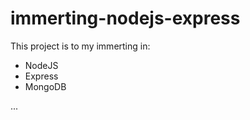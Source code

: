 # immerting-nodejs-express

This project is to my immerting in:
 - NodeJS
 - Express
 - MongoDB

...
